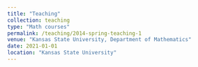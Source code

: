 ```yaml
---
title: "Teaching"
collection: teaching
type: "Math courses"
permalink: /teaching/2014-spring-teaching-1
venue: "Kansas State University, Department of Mathematics"
date: 2021-01-01
location: "Kansas State University"
---
```



